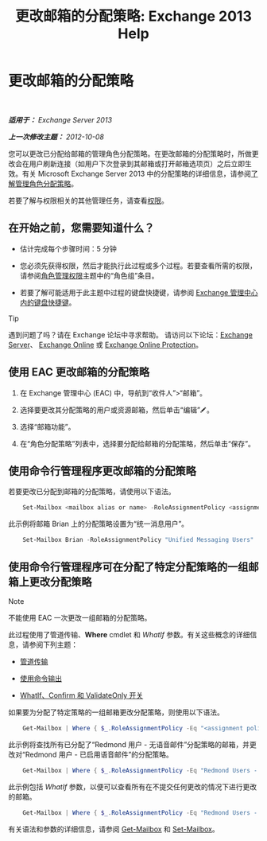 ﻿---
title: '更改邮箱的分配策略: Exchange 2013 Help'
TOCTitle: 更改邮箱的分配策略
ms:assetid: 011690a5-233a-4c03-8842-92276f899a89
ms:mtpsurl: https://technet.microsoft.com/zh-cn/library/Dd638076(v=EXCHG.150)
ms:contentKeyID: 50489829
ms.date: 01/11/2018
mtps_version: v=EXCHG.150
ms.translationtype: HT
---

# 更改邮箱的分配策略

 

_**适用于：** Exchange Server 2013_

_**上一次修改主题：** 2012-10-08_

您可以更改已分配给邮箱的管理角色分配策略。在更改邮箱的分配策略时，所做更改会在用户刷新连接（如用户下次登录到其邮箱或打开邮箱选项页）之后立即生效。有关 Microsoft Exchange Server 2013 中的分配策略的详细信息，请参阅[了解管理角色分配策略](understanding-management-role-assignment-policies-exchange-2013-help.md)。

若要了解与权限相关的其他管理任务，请查看[权限](permissions-exchange-2013-help.md)。

## 在开始之前，您需要知道什么？

  - 估计完成每个步骤时间：5 分钟

  - 您必须先获得权限，然后才能执行此过程或多个过程。若要查看所需的权限，请参阅[角色管理权限](role-management-permissions-exchange-2013-help.md)主题中的“角色组”条目。

  - 若要了解可能适用于此主题中过程的键盘快捷键，请参阅 [Exchange 管理中心内的键盘快捷键](keyboard-shortcuts-in-the-exchange-admin-center-exchange-online-protection-help.md)。

> [!TIP]  
> 遇到问题了吗？请在 Exchange 论坛中寻求帮助。 请访问以下论坛：<a href="https://go.microsoft.com/fwlink/p/?linkid=60612">Exchange Server</a>、 <a href="https://go.microsoft.com/fwlink/p/?linkid=267542">Exchange Online</a> 或 <a href="https://go.microsoft.com/fwlink/p/?linkid=285351">Exchange Online Protection</a>。


## 使用 EAC 更改邮箱的分配策略

1.  在 Exchange 管理中心 (EAC) 中，导航到“收件人”\>“邮箱”。

2.  选择要更改其分配策略的用户或资源邮箱，然后单击“编辑”![编辑图标](images/Bb124582.6f53ccb2-1f13-4c02-bea0-30690e6ea71d(EXCHG.150).gif "编辑图标")。

3.  选择“邮箱功能”。

4.  在“角色分配策略”列表中，选择要分配给邮箱的分配策略，然后单击“保存”。

## 使用命令行管理程序更改邮箱的分配策略

若要更改已分配到邮箱的分配策略，请使用以下语法。

```powershell
    Set-Mailbox <mailbox alias or name> -RoleAssignmentPolicy <assignment policy>
```

此示例将邮箱 Brian 上的分配策略设置为“统一消息用户”。

```powershell
    Set-Mailbox Brian -RoleAssignmentPolicy "Unified Messaging Users"
```

## 使用命令行管理程序可在分配了特定分配策略的一组邮箱上更改分配策略

> [!NOTE]  
> 不能使用 EAC 一次更改一组邮箱的分配策略。


此过程使用了管道传输、**Where** cmdlet 和 *WhatIf* 参数。有关这些概念的详细信息，请参阅下列主题：

  - [管道传输](https://technet.microsoft.com/zh-cn/library/aa998260\(v=exchg.150\))

  - [使用命令输出](working-with-command-output-exchange-2013-help.md)

  - [WhatIf、Confirm 和 ValidateOnly 开关](whatif-confirm-and-validateonly-switches-exchange-2013-help.md)

如果要为分配了特定策略的一组邮箱更改分配策略，则使用以下语法。

```powershell
    Get-Mailbox | Where { $_.RoleAssignmentPolicy -Eq "<assignment policy to find>" } | Set-Mailbox -RoleAssignmentPolicy <assignment policy to set>
```

此示例将查找所有已分配了“Redmond 用户 - 无语音邮件”分配策略的邮箱，并更改对“Redmond 用户 - 已启用语音邮件”的分配策略。

```powershell
    Get-Mailbox | Where { $_.RoleAssignmentPolicy -Eq "Redmond Users - No Voicemail" } | Set-Mailbox -RoleAssignmentPolicy "Redmond Users - Voicemail Enabled"
```

此示例包括 *WhatIf* 参数，以便可以查看所有在不提交任何更改的情况下进行更改的邮箱。

```powershell
    Get-Mailbox | Where { $_.RoleAssignmentPolicy -Eq "Redmond Users - No Voicemail" } | Set-Mailbox -RoleAssignmentPolicy "Redmond Users - Voicemail Enabled" -WhatIf
```

有关语法和参数的详细信息，请参阅 [Get-Mailbox](https://technet.microsoft.com/zh-cn/library/bb123685\(v=exchg.150\)) 和 [Set-Mailbox](https://technet.microsoft.com/zh-cn/library/bb123981\(v=exchg.150\))。

